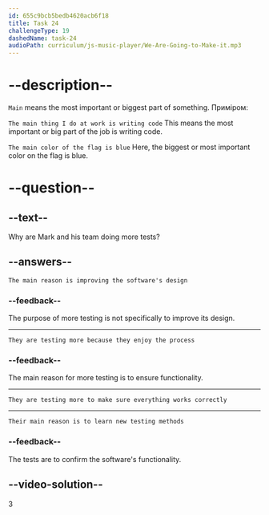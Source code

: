 ```yaml
---
id: 655c9bcb5bedb4620acb6f18
title: Task 24
challengeType: 19
dashedName: task-24
audioPath: curriculum/js-music-player/We-Are-Going-to-Make-it.mp3
---
```


<!--
AUDIO REFERENCE: 
Mark: It’s a nice experience so far, but we're doing more tests to make sure everything works.
-->
# --description--

`Main` means the most important or biggest part of something. Приміром:

`The main thing I do at work is writing code` This means the most important or big part of the job is writing code.

`The main color of the flag is blue` Here, the biggest or most important color on the flag is blue.

# --question--

## --text--

Why are Mark and his team doing more tests?

## --answers--

`The main reason is improving the software's design`

### --feedback--

The purpose of more testing is not specifically to improve its design.

---

`They are testing more because they enjoy the process`

### --feedback--

The main reason for more testing is to ensure functionality.

---

`They are testing more to make sure everything works correctly`

---

`Their main reason is to learn new testing methods`

### --feedback--

The tests are to confirm the software's functionality.

## --video-solution--

3
